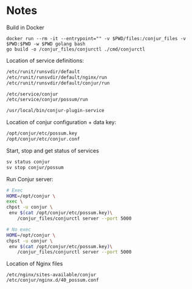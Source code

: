 # Notes

Build in Docker
```
docker run --rm -it --entrypoint="" -v $PWD/files:/conjur_files -v $PWD:$PWD -w $PWD golang bash
go build -o /conjur_files/conjurctl ./cmd/conjurctl
```

Location of service definitions:
```sh
/etc/runit/runsvdir/default
/etc/runit/runsvdir/default/nginx/run 
/etc/runit/runsvdir/default/conjur/run

/etc/service/conjur
/etc/service/conjur/possum/run

/usr/local/bin/conjur-plugin-service
```

Location of conjur configuration + data key:
```sh
/opt/conjur/etc/possum.key
/opt/conjur/etc/conjur.conf
```

Start, stop and get status of services
```sh
sv status conjur
sv stop conjur/possum
```

Run Conjur server:
```sh
# Exec
HOME=/opt/conjur \
exec \
chpst -u conjur \
 env $(cat /opt/conjur/etc/possum.key)\
    /conjur_files/conjurctl server --port 5000

# No exec
HOME=/opt/conjur \
chpst -u conjur \
 env $(cat /opt/conjur/etc/possum.key)\
    /conjur_files/conjurctl server --port 5000
```

Location of Nginx files
```
/etc/nginx/sites-available/conjur 
/etc/conjur/nginx.d/40_possum.conf
```
